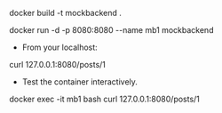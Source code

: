 docker build -t mockbackend .

docker run -d -p 8080:8080 --name mb1 mockbackend

- From your localhost:

curl 127.0.0.1:8080/posts/1

- Test the container interactively.

docker exec -it mb1 bash
curl 127.0.0.1:8080/posts/1
